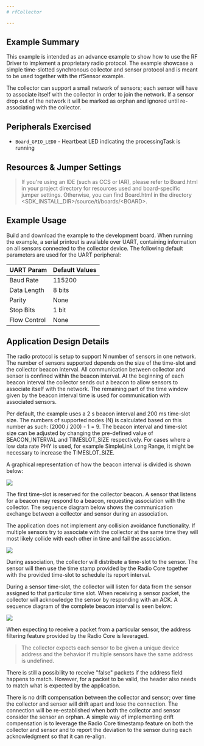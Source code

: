 ```yaml
---
# rfCollector

---
```


## Example Summary

This example is intended as an advance example to show how to use the RF
Driver to implement a proprietary radio protocol. The example showcase a
simple time-slotted synchronous collector and sensor protocol and is meant to
be used together with the rfSensor example.

The collector can support a small network of sensors; each sensor will have to
associate itself with the collector in order to join the network. If a sensor
drop out of the network it will be marked as orphan and ignored until
re-associating with the collector.


## Peripherals Exercised

* `Board_GPIO_LED0`  - Heartbeat LED indicating the processingTask is running

## Resources & Jumper Settings

> If you're using an IDE (such as CCS or IAR), please refer to Board.html in
your project directory for resources used and board-specific jumper settings.
Otherwise, you can find Board.html in the directory
&lt;SDK_INSTALL_DIR&gt;/source/ti/boards/&lt;BOARD&gt;.

## Example Usage

Build and download the example to the development board. When running the
example, a serial printout is available over UART, containing information on all
sensors connected to the collector device. The following default parameters are used for the UART peripheral:

  UART Param     |Default Values
  -------------- |----------------
  Baud Rate      |115200
  Data Length    |8 bits
  Parity         |None
  Stop Bits      |1 bit
  Flow Control   |None

## Application Design Details

The radio protocol is setup to support N number of sensors in one network.
The number of sensors supported depends on the size of the time-slot and the
collector beacon interval. All communication between collector and sensor is
confined within the beacon interval. At the beginning of each beacon interval
the collector sends out a beacon to allow sensors to associate itself with the
network. The remaining part of the time window given by the beacon interval
time is used for communication with associated sensors.

Per default, the example uses a 2 s beacon interval and 200 ms time-slot size.
The numbers of supported nodes (N) is calculated based on this number as
such: (2000 / 200) - 1 = 9. The beacon interval and time-slot size can be
adjusted by changing the pre-defined value of BEACON_INTERVAL and TIMESLOT_SIZE
respectively. For cases where a low data rate PHY is used, for example
SimpleLink Long Range, it might be necessary to increase the TIMESLOT_SIZE.

A graphical representation of how the beacon interval is divided is shown
below:

![](C:\Workspaces\General\resources\beacon_interval_time_slot_dist.png)

The first time-slot is reserved for the collector beacon. A sensor that
listens for a beacon may respond to a beacon, requesting association with the
collector. The sequence diagram below shows the communication exchange between
a collector and sensor during an association.

The application does not implement any collision avoidance functionality. If
multiple sensors try to associate with the collector at the same time they
will most likely collide with each other in time and fail the association.

![](C:\Workspaces\General\resources\association_sequence.png)

During association, the collector will distribute a time-slot to the sensor.
The sensor will then use the time stamp provided by the Radio Core together
with the provided time-slot to schedule its report interval.

During a sensor time-slot, the collector will listen for data from the sensor
assigned to that particular time slot. When receiving a sensor packet, the
collector will acknowledge the sensor by responding with an ACK. A sequence
diagram of the complete beacon interval is seen below:

![](C:\Workspaces\General\resources\complete_sequence.png)

When expecting to receive a packet from a particular sensor, the address
filtering feature provided by the Radio Core is leveraged.

>The collector expects each sensor to be given a unique device address and the
behavior if multiple sensors have the same address is undefined.

There is still a possibility to receive "false" packets if the address field
happens to match. However, for a packet to be valid, the header also needs to
match what is expected by the application.

There is no drift compensation between the collector and sensor; over time the
collector and sensor will drift apart and lose the connection. The connection
will be re-established when both the collector and sensor consider the sensor
an orphan. A simple way of implementing drift compensation is to leverage the
Radio Core timestamp feature on both the collector and sensor and to report
the deviation to the sensor during each acknowledgment so that it can re-align.
